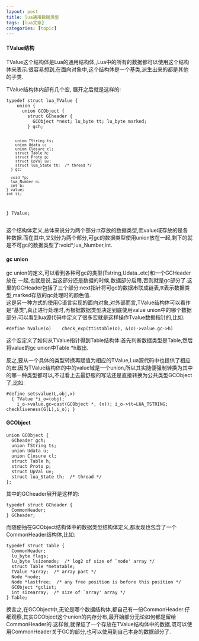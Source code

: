 ```yaml
---
layout: post
title: lua通用数据类型 
tags: [lua文章]
categories: [topic]
---
```

<h4 id="TValue结构"><a href="#TValue结构" class="headerlink" title="TValue结构"></a>TValue结构</h4><p>TValue这个结构体是Lua的通用结构体,,Lua中的所有的数据都可以使用这个结构体来表示.很容易想到,在面向对象中,这个结构体是一个基类,派生出来的都是其他的子类.</p>
<p>TValue结构体内部有几个宏, 展开之后就是这样的:</p>
<pre><code>typedef struct lua_TValue {
    union {
      union GCObject {
        struct GCheader {
          GCObject *next; lu_byte tt; lu_byte marked;
        } gch;

        union TString ts;
        union Udata u;
        union Closure cl;
        struct Table h;
        struct Proto p;
        struct UpVal uv;
        struct lua_State th;  /* thread */
      } gc;

      void *p;
      lua_Number n;
      int b;
    } value;
    int tt;
} TValue;
</code></pre><p>这个结构体定义,总体来说分为两个部分:tt存放的数据类型,而value域存放的是各种数据.而在其中,又划分为两个部分,可gc的数据类型使用union放在一起,剩下的就是不可gc的数据类型了:void*,lua_Number,int.</p>
<h4 id="gc-union"><a href="#gc-union" class="headerlink" title="gc union"></a>gc union</h4><p>gc union的定义,可以看到各种可gc的类型(Tstring,Udata..etc)和一个GCHeader放在 一起,也就是说,当这部分还是数据的时候,数据部分启用,否则就是gc部分了.这里的GCHeader包括了三个部分:next指针将可gc的数据串联成链表,tt表示数据类型,marked存放的gc处理时的颜色值.<br/>这是另一种方式的使用C语言实现的面向对象,对外部而言,TValue结构体可以看作是”基类”,真正进行处理时,再根据数据类型决定到底使用value union中的哪个数据部分.可以看到lua源代码中定义了很多宏就是这样操作Tvalue数据指针的,比如:</p>
<pre><code>#define hvalue(o)    check_exp(ttistable(o), &amp;(o)-&gt;value.gc-&gt;h)
</code></pre><p>这个宏定义了如何从TValue指针得到Table结构体:首先判断数据类型是Table,然后将value的gc union中Table *h取出.</p>
<p>反之,要从一个具体的类型转换再赋值为相应的TValue,Lua源代码中也提供了相应的宏.因为TValue结构体的中的value域是一个union,所以其实随便强制转换为其中的哪一种类型都可以,不过看上去最舒服的写法还是直接转换为公共类型GCObject了,比如:</p>
<pre><code>#define setsvalue(L,obj,x) 
  { TValue *i_o=(obj); 
    i_o-&gt;value.gc=cast(GCObject *, (x)); i_o-&gt;tt=LUA_TSTRING; 
checkliveness(G(L),i_o); }
</code></pre><h4 id="GCObject"><a href="#GCObject" class="headerlink" title="GCObject"></a>GCObject</h4><pre><code>union GCObject {
  GCheader gch;
  union TString ts;
  union Udata u;
  union Closure cl;
  struct Table h;
  struct Proto p;
  struct UpVal uv;
  struct lua_State th;  /* thread */
};
</code></pre><p>其中的GCheader展开是这样的:</p>
<pre><code>typedef struct GCheader {
  CommonHeader;
} GCheader;
</code></pre><p>而随便抽在GCObject结构体中的数据类型结构体定义,都发现也包含了一个CommonHeader结构体,比如:</p>
<pre><code>typedef struct Table {
  CommonHeader;
  lu_byte flags;
  lu_byte lsizenode;  /* log2 of size of `node&#39; array */
  struct Table *metatable;
  TValue *array;  /* array part */
  Node *node;
  Node *lastfree;  /* any free position is before this position */
  GCObject *gclist;
  int sizearray;  /* size of `array&#39; array */
} Table;
</code></pre><p>换言之,在GCObject中,无论是哪个数据结构体,都自己有一份CommonHeader.仔细观察,其实GCObject这个union的内存分布,最开始部分无论如何都是留给CommonHeader的.这样做,就保证了一个存放在TValue结构体中的数据,既可以使用CommonHeader关于GC的部分,也可以使用到自己本身的数据部分了.</p>